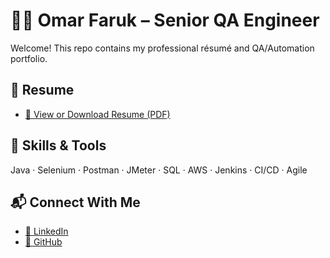 # 🧑‍💻 Omar Faruk – Senior QA Engineer

Welcome! This repo contains my professional résumé and QA/Automation portfolio.

## 📄 Resume
- [📄 View or Download Resume (PDF)](https://github.com/faruk-om/omarfaruk-resume/blob/main/Omar_Faruk_Resume.pdf)

## 🔧 Skills & Tools
Java · Selenium · Postman · JMeter · SQL · AWS · Jenkins · CI/CD · Agile

## 📬 Connect With Me
- [🔗 LinkedIn](https://www.linkedin.com/in/omar-faruk-b683a9261/)
- [🐙 GitHub](https://github.com/faruk-om)
